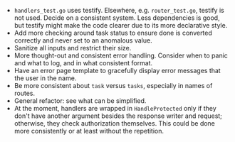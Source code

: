 - `handlers_test.go` uses testify. Elsewhere, e.g. `router_test.go`, testify is not used. Decide on a consistent system. Less dependencies is good, but testify might make the code clearer due to its more declarative style.
- Add more checking around task status to ensure done is converted correctly and never set to an anomalous value.
- Sanitize all inputs and restrict their size.
- More thought-out and consistent error handling. Consider when to panic and what to log, and in what consistent format.
- Have an error page template to gracefully display error messages that the user in the name.
- Be more consistent about `task` versus `tasks`, especially in names of routes.
- General refactor: see what can be simplified.
- At the moment, handlers are wrapped in `HandleProtected` only if they don't have another argument besides the response writer and request; otherwise, they check authorization themselves. This could be done more consistently or at least without the repetition.
